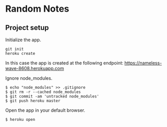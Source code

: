 # Random Notes

## Project setup

Initialize the app.
```
git init
heroku create
```
In this case the app is created at the following endpoint:
 https://nameless-wave-8608.herokuapp.com

Ignore node_modules.
```
$ echo "node_modules" >> .gitignore
$ git rm -r --cached node_modules
$ git commit -am 'untracked node_modules'
$ git push heroku master
```

Open the app in your default browser.
```
$ heroku open
```
